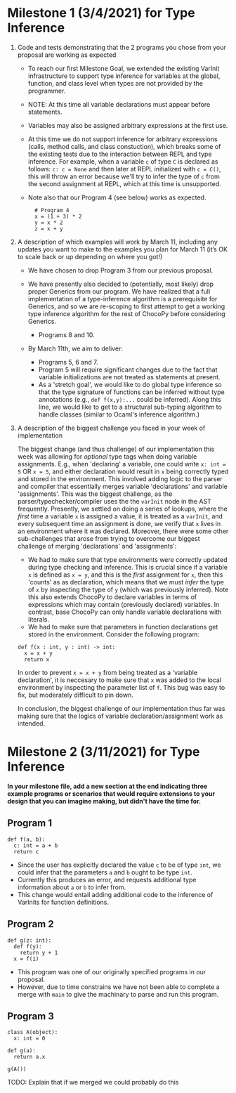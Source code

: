 # Milestone 1 (3/4/2021) for Type Inference

1. Code and tests demonstrating that the 2 programs you chose from your proposal are working as expected

   - To reach our first Milestone Goal, we extended the existing VarInit infrastructure to support type inference for variables at the global, function, and class level when types are not provided by the programmer. 

   - NOTE: At this time all variable declarations must appear before statements. 

   - Variables may also be assigned arbitrary expressions at the first use. 

   - At this time we do not support inference for arbitrary expressions (calls, method calls, and class constuction), which breaks some of the existing tests due to the interaction between REPL and type inference. For example, when a variable `c` of type `C` is declared as follows: `c: c = None` and then later at REPL initialized with `c = C()`, this will throw an error because we'll try to infer the type of `c` from the second assignment at REPL, which at this time is unsupported. 

   - Note also that our Program 4 (see below) works as expected.
      ```
        # Program 4
        x = (1 + 3) * 2
        y = x * 2
        z = x + y
      ``` 
      

2. A description of which examples will work by March 11, including any updates you want to make to the examples you plan for March 11 (it’s OK to scale back or up depending on where you got!)

   - We have chosen to drop Program 3 from our previous proposal. 
   - We have presently also decided to (potentially, most likely) drop proper Generics from our program. We have realized that a full implementation of a type-inference algorithm is a prerequisite for Generics, and so we are re-scoping to first attempt to get a working type inference algorithm for the rest of ChocoPy before considering Generics.
     - Programs 8 and 10. 

   - By March 11th, we aim to deliver: 
     - Programs 5, 6 and 7. 
     - Program 5 will require significant changes due to the fact that variable initializations are not treated as statements at present. 
     - As a 'stretch goal', we would like to do global type inference so that the type signature of functions can be inferred without type annotations (e.g., `def f(x,y):...` could be inferred). Along this line, we would like to get to a structural sub-typing algorithm to handle classes (similar to Ocaml's inference algorithm.)

3. A description of the biggest challenge you faced in your week of implementation

   The biggest change (and thus challenge) of our implementation this week was allowing for *optional* type tags when doing variable assignments. E.g., when 'declaring' a variable, one could write `x: int = 5` OR `x = 5`, and either declaration would result in `x` being correctly typed and stored in the environment. This involved adding logic to the parser and compiler that essentially merges variable 'declarations' and variable 'assignments'. This was the biggest challenge, as the parser/typechecker/compiler uses the the `varInit` node in the AST frequently. Presently, we settled on doing a series of lookups, where the *first* time a variable `x` is assigned a value, it is treated as a `varInit`, and every subsequent time an assignment is done, we verify that `x` lives in an environment where it was declared. Moreover, there were some other sub-challenges that arose from trying to overcome our biggest challenge of merging 'declarations' and 'assignments':

   - We had to make sure that type environments were correctly updated during type checking and inference. This is crucial since if a variable `x` is defined as `x = y`, and this is the *first* assignment for `x`, then this 'counts' as as declaration, which means that we must *infer* the type of `x` by inspecting the type of `y` (which was previously inferred). Note this also extends ChocoPy to declare variables in terms of expressions which may contain (previously declared) variables. In contrast, base ChocoPy can only handle variable declarations with literals.
   - We had to make sure that parameters in function declarations get stored in the environment. Consider the following program:

   ```
   def f(x : int, y : int) -> int:
     x = x + y
     return x
   ```
   In order to prevent `x = x + y` from being treated as a 'variable declaration', it is neccesary to make sure that `x` was added to the local environment by inspecting the parameter list of `f`. This bug was easy to fix, but moderately difficult to pin down.

   In conclusion, the biggest challenge of our implementation thus far was making sure that the logics of variable declaration/assignment work as intended.




# Milestone 2 (3/11/2021) for Type Inference

__In your milestone file, add a new section at the end indicating three example programs or scenarios that would require extensions to your design that you can imagine making, but didn't have the time for.__

## Program 1

    def f(a, b):
      c: int = a + b
      return c

- Since the user has explicitly declared the value `c` to be of type `int`, we could infer that the parameters `a` and `b` ought to be type `int`.
- Currently this produces an error, and requests additional type information about `a` or `b` to infer from.
- This change would entail adding additional code to the inference of VarInits for function definitions. 

## Program 2

    def g(z: int): 
      def f(y): 
        return y + 1
      x = f(1)

- This program was one of our originally specified programs in our proposal. 
- However, due to time constrains we have not been able to complete a merge with `main` to give the machinary to parse and run this program. 

## Program 3

    class A(object):
      x: int = 0

    def g(a): 
      return a.x
    
    g(A())

TODO: Explain that if we merged we could probably do this





